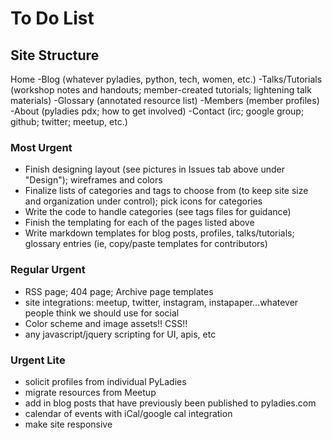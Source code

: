 # To Do List #

## Site Structure ##

Home 
-Blog (whatever pyladies, python, tech, women, etc.)
-Talks/Tutorials (workshop notes and handouts; member-created tutorials; lightening talk materials)
-Glossary (annotated resource list)
-Members (member profiles)
-About (pyladies pdx; how to get involved)
-Contact (irc; google group; github; twitter; meetup, etc.)

### Most Urgent ###
* Finish designing layout (see pictures in Issues tab above under "Design"); wireframes and colors
* Finalize lists of categories and tags to choose from (to keep site size and organization under control); pick icons for categories
* Write the code to handle categories (see tags files for guidance)
* Finish the templating for each of the pages listed above
* Write markdown templates for blog posts, profiles, talks/tutorials; glossary entries (ie, copy/paste templates for contributors)

### Regular Urgent ###
* RSS page; 404 page; Archive page templates
* site integrations: meetup, twitter, instagram, instapaper...whatever people think we should use for social
* Color scheme and image assets!! CSS!!
* any javascript/jquery scripting for UI, apis, etc

### Urgent Lite ###
* solicit profiles from individual PyLadies
* migrate resources from Meetup
* add in blog posts that have previously been published to pyladies.com
* calendar of events with iCal/google cal integration 
* make site responsive
